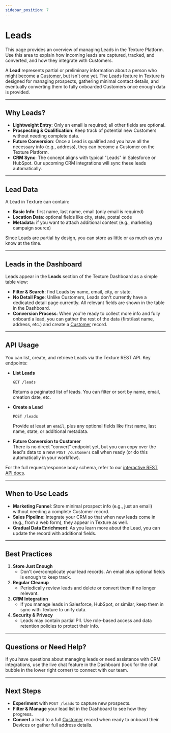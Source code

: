 ```yaml
---
sidebar_position: 7
---
```


# Leads

This page provides an overview of managing Leads in the Texture Platform. Use this area to explain how incoming leads are captured, tracked, and converted, and how they integrate with Customers.

A **Lead** represents partial or preliminary information about a person who might become a [Customer](./customers.md), but isn't one yet. The Leads feature in Texture is designed for managing prospects, gathering minimal contact details, and eventually converting them to fully onboarded Customers once enough data is provided.

---

## Why Leads?

- **Lightweight Entry**: Only an email is required; all other fields are optional.  
- **Prospecting & Qualification**: Keep track of potential new Customers without needing complete data.  
- **Future Conversion**: Once a Lead is qualified and you have all the necessary info (e.g., address), they can become a Customer on the Texture Platform.  
- **CRM Sync**: The concept aligns with typical "Leads" in Salesforce or HubSpot. Our upcoming CRM integrations will sync these leads automatically.

---

## Lead Data

A Lead in Texture can contain:
- **Basic Info**: first name, last name, email (only email is required)  
- **Location Data**: optional fields like city, state, postal code  
- **Metadata**: if you want to attach additional context (e.g., marketing campaign source)

Since Leads are partial by design, you can store as little or as much as you know at the time.

---

## Leads in the Dashboard

Leads appear in the **Leads** section of the Texture Dashboard as a simple table view:
- **Filter & Search**: find Leads by name, email, city, or state.  
- **No Detail Page**: Unlike Customers, Leads don't currently have a dedicated detail page currently. All relevant fields are shown in the table in the Dashboard.  
- **Conversion Process**: When you're ready to collect more info and fully onboard a lead, you can gather the rest of the data (first/last name, address, etc.) and create a [Customer](./customers.md) record.

---

## API Usage

You can list, create, and retrieve Leads via the Texture REST API. Key endpoints:

- **List Leads**  
  ```http
  GET /leads
  ```
  Returns a paginated list of leads. You can filter or sort by name, email, creation date, etc.

- **Create a Lead**  
  ```http
  POST /leads
  ```
  Provide at least an `email`, plus any optional fields like first name, last name, state, or additional metadata.

- **Future Conversion to Customer**  
  There is no direct "convert" endpoint yet, but you can copy over the lead's data to a new `POST /customers` call when ready (or do this automatically in your workflow).

For the full request/response body schema, refer to our [interactive REST API docs](/api).

---

## When to Use Leads

- **Marketing Funnel**: Store minimal prospect info (e.g., just an email) without needing a complete Customer record.  
- **Sales Pipeline**: Integrate your CRM so that when new leads come in (e.g., from a web form), they appear in Texture as well.  
- **Gradual Data Enrichment**: As you learn more about the Lead, you can update the record with additional fields.

---

## Best Practices

1. **Store Just Enough**  
   - Don't overcomplicate your lead records. An email plus optional fields is enough to keep track.  
2. **Regular Cleanup**  
   - Periodically review leads and delete or convert them if no longer relevant.  
3. **CRM Integration**  
   - If you manage leads in Salesforce, HubSpot, or similar, keep them in sync with Texture to unify data.  
4. **Security & Privacy**  
   - Leads may contain partial PII. Use role-based access and data retention policies to protect their info.

---

## Questions or Need Help?

If you have questions about managing leads or need assistance with CRM integrations, use the live chat feature in the Dashboard (look for the chat bubble in the lower right corner) to connect with our team.

---

## Next Steps

- **Experiment** with `POST /leads` to capture new prospects.  
- **Filter & Manage** your lead list in the Dashboard to see how they progress.  
- **Convert** a lead to a full [Customer](./customers.md) record when ready to onboard their Devices or gather full address details.